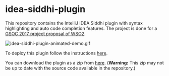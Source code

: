 # idea-siddhi-plugin
This repository contains the IntelliJ IDEA Siddhi plugin with syntax highlighting and auto code completion features. The project is done for a [GSOC 2017 project proposal of WSO2](https://docs.wso2.com/display/GSoC/Project+Proposals+for+2017#ProjectProposalsfor2017-Proposal4:IdeaPluginforSiddhi). 

![idea-siddhi-plugin-animated-demo.gif](https://www.dropbox.com/s/xba5iq728iv60y4/idea-siddhi-plugin-readme-gif.gif?dl=0)

To deploy this plugin follow the instructions [here](http://www.jetbrains.org/intellij/sdk/docs/basics/getting_started/deploying_plugin.html).

You can download the plugin as a zip from [here](https://drive.google.com/open?id=0B6PMuHZPzv3kdnFicHBvYlF0TVk). (**Warning:** This zip may not be up to date with the source code available in the repository.)
